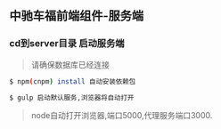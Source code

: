 ## 中驰车福前端组件-服务端

### cd到server目录 启动服务端
>请确保数据库已经连接
```bash
$ npm(cnpm) install 自动安装依赖包
```
```bash
$ gulp 启动默认服务,浏览器将自动打开
```

>node自动打开浏览器,端口5000,代理服务端口3000.